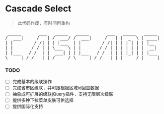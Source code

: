 Cascade Select
============

> 此代码作废，有时间再重构

<pre>
 _____       ___   _____   _____       ___   _____   _____  
/  ___|     /   | /  ___/ /  ___|     /   | |  _  \ | ____| 
| |        / /| | | |___  | |        / /| | | | | | | |__   
| |       / / | | \___  \ | |       / / | | | | | | |  __|  
| |___   / /  | |  ___| | | |___   / /  | | | |_| | | |___  
\_____| /_/   |_| /_____/ \_____| /_/   |_| |_____/ |_____|  
</pre>

 
### TODO
  - [ ] 完成基本的级联操作
  - [ ] 完成省市区级联，并可跟根据区域id回显数据
  - [ ] 抽象成可扩展的级联jQuery插件，支持无限层次级联
  - [ ] 提供多种下拉菜单皮肤可供选择
  - [ ] 提供国际化支持
